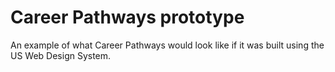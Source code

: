 # Career Pathways prototype

An example of what Career Pathways would look like if it was built using the US Web Design System.